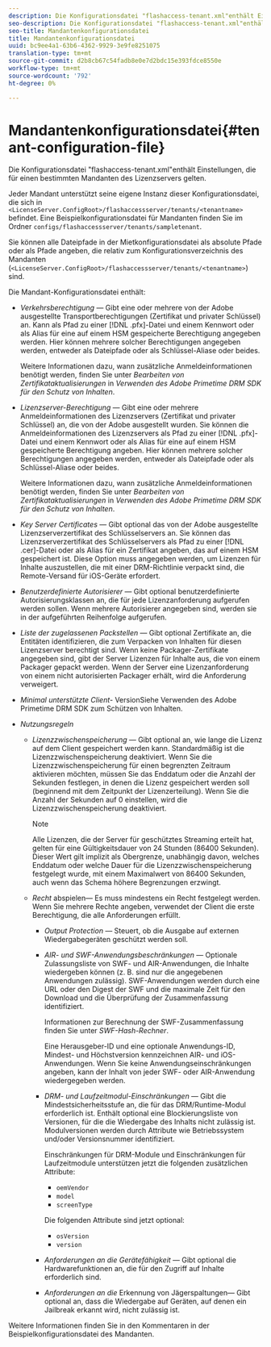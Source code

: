 ```yaml
---
description: Die Konfigurationsdatei "flashaccess-tenant.xml"enthält Einstellungen, die für einen bestimmten Mandanten des Lizenzservers gelten.
seo-description: Die Konfigurationsdatei "flashaccess-tenant.xml"enthält Einstellungen, die für einen bestimmten Mandanten des Lizenzservers gelten.
seo-title: Mandantenkonfigurationsdatei
title: Mandantenkonfigurationsdatei
uuid: bc9ee4a1-63b6-4362-9929-3e9fe8251075
translation-type: tm+mt
source-git-commit: d2b8cb67c54fadb8e0e7d2bdc15e393fdce8550e
workflow-type: tm+mt
source-wordcount: '792'
ht-degree: 0%

---
```



# Mandantenkonfigurationsdatei{#tenant-configuration-file}

Die Konfigurationsdatei &quot;flashaccess-tenant.xml&quot;enthält Einstellungen, die für einen bestimmten Mandanten des Lizenzservers gelten.

Jeder Mandant unterstützt seine eigene Instanz dieser Konfigurationsdatei, die sich in `<LicenseServer.ConfigRoot>/flashaccessserver/tenants/<tenantname>` befindet. Eine Beispielkonfigurationsdatei für Mandanten finden Sie im Ordner `configs/flashaccessserver/tenants/sampletenant`.

Sie können alle Dateipfade in der Mietkonfigurationsdatei als absolute Pfade oder als Pfade angeben, die relativ zum Konfigurationsverzeichnis des Mandanten (`<LicenseServer.ConfigRoot>/flashaccessserver/tenants/<tenantname>`) sind.

Die Mandant-Konfigurationsdatei enthält:

* *Verkehrsberechtigung* — Gibt eine oder mehrere von der Adobe ausgestellte Transportberechtigungen (Zertifikat und privater Schlüssel) an. Kann als Pfad zu einer [!DNL .pfx]-Datei und einem Kennwort oder als Alias für eine auf einem HSM gespeicherte Berechtigung angegeben werden. Hier können mehrere solcher Berechtigungen angegeben werden, entweder als Dateipfade oder als Schlüssel-Aliase oder beides.

   Weitere Informationen dazu, wann zusätzliche Anmeldeinformationen benötigt werden, finden Sie unter *Bearbeiten von Zertifikataktualisierungen* in *Verwenden des Adobe Primetime DRM SDK für den Schutz von Inhalten*.

* *Lizenzserver-Berechtigung* — Gibt eine oder mehrere Anmeldeinformationen des Lizenzservers (Zertifikat und privater Schlüssel) an, die von der Adobe ausgestellt wurden. Sie können die Anmeldeinformationen des Lizenzservers als Pfad zu einer [!DNL .pfx]-Datei und einem Kennwort oder als Alias für eine auf einem HSM gespeicherte Berechtigung angeben. Hier können mehrere solcher Berechtigungen angegeben werden, entweder als Dateipfade oder als Schlüssel-Aliase oder beides.

   Weitere Informationen dazu, wann zusätzliche Anmeldeinformationen benötigt werden, finden Sie unter *Bearbeiten von Zertifikataktualisierungen* in *Verwenden des Adobe Primetime DRM SDK für den Schutz von Inhalten*.

* *Key Server Certificates* — Gibt optional das von der Adobe ausgestellte Lizenzserverzertifikat des Schlüsselservers an. Sie können das Lizenzserverzertifikat des Schlüsselservers als Pfad zu einer [!DNL .cer]-Datei oder als Alias für ein Zertifikat angeben, das auf einem HSM gespeichert ist. Diese Option muss angegeben werden, um Lizenzen für Inhalte auszustellen, die mit einer DRM-Richtlinie verpackt sind, die Remote-Versand für iOS-Geräte erfordert.

* *Benutzerdefinierte Autorisierer* — Gibt optional benutzerdefinierte Autorisierungsklassen an, die für jede Lizenzanforderung aufgerufen werden sollen. Wenn mehrere Autorisierer angegeben sind, werden sie in der aufgeführten Reihenfolge aufgerufen.
* *Liste der zugelassenen Packstellen* — Gibt optional Zertifikate an, die Entitäten identifizieren, die zum Verpacken von Inhalten für diesen Lizenzserver berechtigt sind. Wenn keine Packager-Zertifikate angegeben sind, gibt der Server Lizenzen für Inhalte aus, die von einem Packager gepackt werden. Wenn der Server eine Lizenzanforderung von einem nicht autorisierten Packager erhält, wird die Anforderung verweigert.
* *Minimal unterstützte Client-* VersionSiehe Verwenden des Adobe Primetime DRM SDK zum Schützen von Inhalten.

* *Nutzungsregeln*

   * *Lizenzzwischenspeicherung* — Gibt optional an, wie lange die Lizenz auf dem Client gespeichert werden kann. Standardmäßig ist die Lizenzzwischenspeicherung deaktiviert. Wenn Sie die Lizenzzwischenspeicherung für einen begrenzten Zeitraum aktivieren möchten, müssen Sie das Enddatum oder die Anzahl der Sekunden festlegen, in denen die Lizenz gespeichert werden soll (beginnend mit dem Zeitpunkt der Lizenzerteilung). Wenn Sie die Anzahl der Sekunden auf 0 einstellen, wird die Lizenzzwischenspeicherung deaktiviert.

      >[!NOTE]
      >
      >Alle Lizenzen, die der Server für geschütztes Streaming erteilt hat, gelten für eine Gültigkeitsdauer von 24 Stunden (86400 Sekunden). Dieser Wert gilt implizit als Obergrenze, unabhängig davon, welches Enddatum oder welche Dauer für die Lizenzzwischenspeicherung festgelegt wurde, mit einem Maximalwert von 86400 Sekunden, auch wenn das Schema höhere Begrenzungen erzwingt.

   * *Recht*  abspielen— Es muss mindestens ein Recht festgelegt werden. Wenn Sie mehrere Rechte angeben, verwendet der Client die erste Berechtigung, die alle Anforderungen erfüllt.

      * *Output Protection* — Steuert, ob die Ausgabe auf externen Wiedergabegeräten geschützt werden soll.
      * *AIR- und SWF-Anwendungsbeschränkungen* — Optionale Zulassungsliste von SWF- und AIR-Anwendungen, die Inhalte wiedergeben können (z. B. sind nur die angegebenen Anwendungen zulässig). SWF-Anwendungen werden durch eine URL oder den Digest der SWF und die maximale Zeit für den Download und die Überprüfung der Zusammenfassung identifiziert.

         Informationen zur Berechnung der SWF-Zusammenfassung finden Sie unter *SWF-Hash-Rechner*.

         Eine Herausgeber-ID und eine optionale Anwendungs-ID, Mindest- und Höchstversion kennzeichnen AIR- und iOS-Anwendungen. Wenn Sie keine Anwendungseinschränkungen angeben, kann der Inhalt von jeder SWF- oder AIR-Anwendung wiedergegeben werden.

      * *DRM- und Laufzeitmodul-Einschränkungen* — Gibt die Mindestsicherheitsstufe an, die für das DRM/Runtime-Modul erforderlich ist. Enthält optional eine Blockierungsliste von Versionen, für die die Wiedergabe des Inhalts nicht zulässig ist. Modulversionen werden durch Attribute wie Betriebssystem und/oder Versionsnummer identifiziert.

         Einschränkungen für DRM-Module und Einschränkungen für Laufzeitmodule unterstützen jetzt die folgenden zusätzlichen Attribute:

         * `oemVendor`
         * `model`
         * `screenType`

         Die folgenden Attribute sind jetzt optional:

         * `osVersion`
         * `version`
      * *Anforderungen an die Gerätefähigkeit* — Gibt optional die Hardwarefunktionen an, die für den Zugriff auf Inhalte erforderlich sind.
      * *Anforderungen an die*  Erkennung von Jägerspaltungen— Gibt optional an, dass die Wiedergabe auf Geräten, auf denen ein Jailbreak erkannt wird, nicht zulässig ist.



Weitere Informationen finden Sie in den Kommentaren in der Beispielkonfigurationsdatei des Mandanten.
